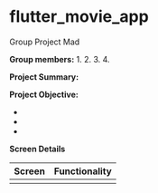 # flutter_movie_app

Group Project Mad

**Group members:**
1.
2.
3.
4.

**Project Summary:**

**Project Objective:**

*
*
*

**Screen Details**

| Screen | Functionality | 
|:--------------|:-------------:|
|  |  |
